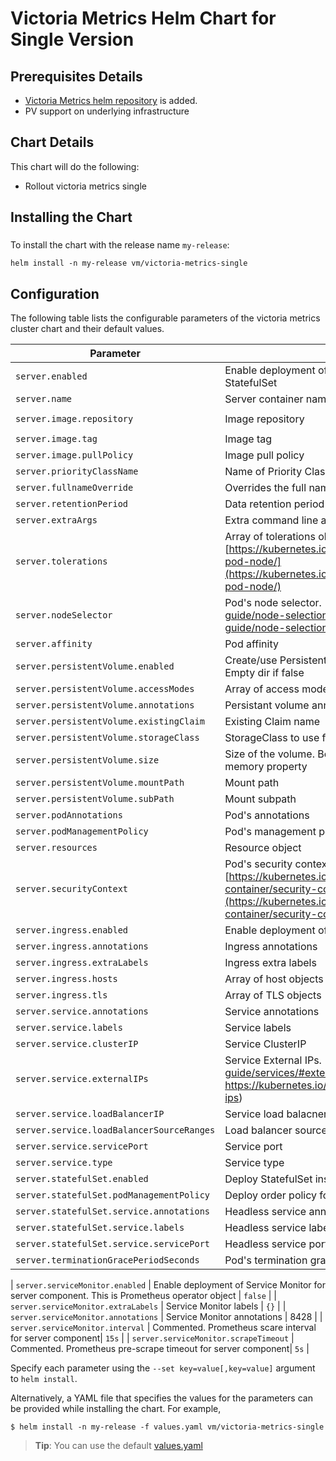 # Victoria Metrics Helm Chart for Single Version

## Prerequisites Details
* [Victoria Metrics helm repository](https://github.com/VictoriaMetrics/helm-charts/#usage) is added.
* PV support on underlying infrastructure


## Chart Details
This chart will do the following:

* Rollout victoria metrics single 

## Installing the Chart

### 

To install the chart with the release name `my-release`:

```console
helm install -n my-release vm/victoria-metrics-single
```

## Configuration

The following table lists the configurable parameters of the victoria metrics cluster chart and their default values.

| Parameter               | Description                           | Default                                                    |
| ----------------------- | ----------------------------------    | ---------------------------------------------------------- |
| `server.enabled`           | Enable deployment of server component. Deployed as StatefulSet                 | `true`                       |
| `server.name`              | Server container name                   | `server`                                                    |
| `server.image.repository`  | Image repository                 | `victoriametrics/victoria-metrics`                                                   |
| `server.image.tag`         | Image tag              | `v1.32.8`                                                        |
| `server.image.pullPolicy`  | Image pull policy                      | `IfNotPresent`                                                   |
| `server.priorityClassName` | Name of Priority Class | `""`                                |
| `server.fullnameOverride`  | Overrides the full name of server component  | `""`                                |
| `server.retentionPeriod`  | Data retention period in month  | `1`                                |
| `server.extraArgs`         | Extra command line arguments for server component               | `{}`
| `server.tolerations`       | Array of tolerations object. [https://kubernetes.io/docs/concepts/configuration/assign-pod-node/](https://kubernetes.io/docs/concepts/configuration/assign-pod-node/)                | `{}`                                 |
| `server.nodeSelector`      | Pod's node selector. [https://kubernetes.io/docs/user-guide/node-selection/](https://kubernetes.io/docs/user-guide/node-selection/)| `{}`
| `server.affinity `       | Pod affinity| `{}`
| `server.persistentVolume.enabled` | Create/use Persistent Volume Claim for server component. Empty dir if false  | `true`|
| `server.persistentVolume.accessModes`      | Array of access modes       | `["ReadWriteOnce"]`                                                       |
| `server.persistentVolume.annotations`      | Persistant volume annotations      | `{}`                                                       |
| `server.persistentVolume.existingClaim`         | Existing Claim name        | `""`                                                       |
| `server.persistentVolume.storageClass`         | StorageClass to use for persistent volume       | `""`                                                       |
| `server.persistentVolume.size`     | Size of the volume. Better to set the same as resource limit memory property    | `16Gi`                          |
| `server.persistentVolume.mountPath`        | Mount path       | `""/storage`                                                 |
| `server.persistentVolume.subPath`        | Mount subpath       | `""`                                                 |
| `server.podAnnotations`    | Pod's annotations     | `{}`                                                     |
| `server.podManagementPolicy`    | Pod's management policy     | `OrderedReady`                                                     |
| `server.resources`         | Resource object    | `{}`                                                     |
| `server.securityContext`   | Pod's security context. [https://kubernetes.io/docs/tasks/configure-pod-container/security-context/](https://kubernetes.io/docs/tasks/configure-pod-container/security-context/)      | `{}`                                                      |
| `server.ingress.enabled`        | Enable deployment of ingress for server component | `false`                                                     |
| `server.ingress.annotations`    | Ingress annotations       | `{}`                                                     |
| `server.ingress.extraLabels`    | Ingress extra labels       | `{}`                                                     |
| `server.ingress.hosts`         | Array of host objects          | `[]`                                                     |
| `server.ingress.tls`              | Array of TLS objects              | `[]`                                          |
| `server.service.annotations` | Service annotations       | `{}`                                                      |
| `server.service.labels`      | Service labels            | `{}`                                                     |
| `server.service.clusterIP`   | Service ClusterIP | `""`                                                       |
| `server.service.externalIPs`  | Service External IPs. [ https://kubernetes.io/docs/user-guide/services/#external-ips]( https://kubernetes.io/docs/user-guide/services/#external-ips)                     | `[]`                                                      |
| `server.service.loadBalancerIP`               | Service load balacner IP             | `"`                                                     |
| `server.service.loadBalancerSourceRanges`     | Load balancer source range     | `[]`                                                     |
| `server.service.servicePort`        | Service port | `8428`                                                     |
| `server.service.type`           | Service type     | `ClusterIP`                                                     |
| `server.statefulSet.enabled`      | Deploy StatefulSet instead of Deployment         | `true`                                                     |
| `server.statefulSet.podManagementPolicy`      | Deploy order policy for StatefulSet pods           | `OrderedReady`                                                     |
| `server.statefulSet.service.annotations`      | Headless service annotations          | `{}`                                                     |
| `server.statefulSet.service.labels`      | Headless service labels           | `{}`                                                     |
| `server.statefulSet.service.servicePort`      | Headless service port          | `60`                                                     |
| `server.terminationGracePeriodSeconds`      | Pod's termination grace period in seconds          | `60`                                                     |

| `server.serviceMonitor.enabled` | Enable deployment of Service Monitor for server component. This is Prometheus operator object      | `false`     |
| `server.serviceMonitor.extraLabels`  | Service Monitor labels        | `{}`                                                    |
| `server.serviceMonitor.annotations`       | Service Monitor annotations | 8428                                    |
| `server.serviceMonitor.interval`       | Commented. Prometheus scare interval for server component| `15s`                                    |
| `server.serviceMonitor.scrapeTimeout`       | Commented. Prometheus pre-scrape timeout for server component| `5s`                                    |

Specify each parameter using the `--set key=value[,key=value]` argument to `helm install`.

Alternatively, a YAML file that specifies the values for the parameters can be provided while installing the chart. For example,

```console
$ helm install -n my-release -f values.yaml vm/victoria-metrics-single
```

> **Tip**: You can use the default [values.yaml](values.yaml)

